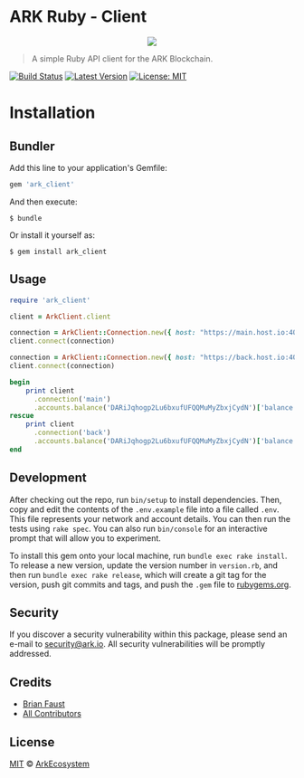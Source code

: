 # ARK Ruby - Client

<p align="center">
    <img src="https://github.com/ArkEcosystem/ruby-client/blob/master/banner.png" />
</p>

> A simple Ruby API client for the ARK Blockchain.

[![Build Status](https://img.shields.io/travis/ArkEcosystem/ruby-client/master.svg?style=flat-square)](https://travis-ci.org/ArkEcosystem/ruby-client)
[![Latest Version](https://img.shields.io/github/release/ArkEcosystem/ruby-client.svg?style=flat-square)](https://github.com/ArkEcosystem/ruby-client/releases)
[![License: MIT](https://img.shields.io/badge/License-MIT-yellow.svg)](https://opensource.org/licenses/MIT)

# Installation

## Bundler

Add this line to your application's Gemfile:

```ruby
gem 'ark_client'
```

And then execute:

    $ bundle

Or install it yourself as:

    $ gem install ark_client

## Usage

```ruby
require 'ark_client'

client = ArkClient.client

connection = ArkClient::Connection.new({ host: "https://main.host.io:4003/api/", version: 1 }, 'main')
client.connect(connection)

connection = ArkClient::Connection.new({ host: "https://back.host.io:4003/api/", version: 1 }, 'backup')
client.connect(connection)

begin
    print client
      .connection('main')
      .accounts.balance('DARiJqhogp2Lu6bxufUFQQMuMyZbxjCydN')['balance']
rescue
    print client
      .connection('back')
      .accounts.balance('DARiJqhogp2Lu6bxufUFQQMuMyZbxjCydN')['balance']
end
```

## Development

After checking out the repo, run `bin/setup` to install dependencies. Then, copy and edit the contents of the `.env.example` file into a file called `.env`. This file represents your network and account details. You can then run the tests using `rake spec`. You can also run `bin/console` for an interactive prompt that will allow you to experiment.

To install this gem onto your local machine, run `bundle exec rake install`. To release a new version, update the version number in `version.rb`, and then run `bundle exec rake release`, which will create a git tag for the version, push git commits and tags, and push the `.gem` file to [rubygems.org](https://rubygems.org).

## Security

If you discover a security vulnerability within this package, please send an e-mail to security@ark.io. All security vulnerabilities will be promptly addressed.

## Credits

- [Brian Faust](https://github.com/faustbrian)
- [All Contributors](../../../../contributors)

## License

[MIT](LICENSE) © [ArkEcosystem](https://ark.io)
